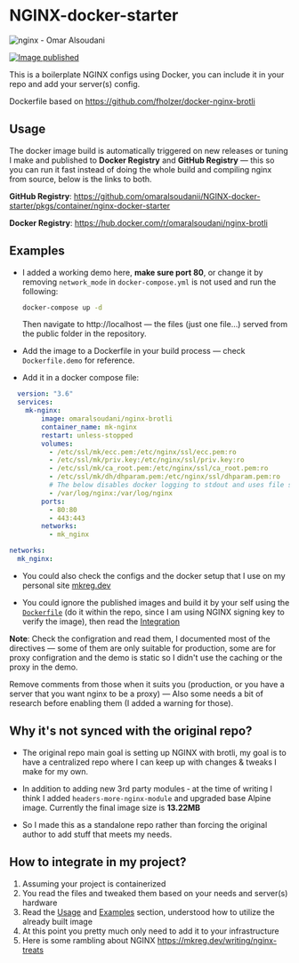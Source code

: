 # NGINX-docker-starter

![nginx - Omar Alsoudani](https://user-images.githubusercontent.com/7079173/134287388-9eba7276-c2e0-4ace-95b3-56486aa6dcd4.jpg)

[![Image published](https://github.com/omaralsoudanii/NGINX-docker-starter/actions/workflows/release.yaml/badge.svg)](https://github.com/omaralsoudanii/NGINX-docker-starter/actions/workflows/release.yaml)

This is a boilerplate NGINX configs using Docker, you can include it in your repo and add your server(s) config.

Dockerfile based on https://github.com/fholzer/docker-nginx-brotli 



## Usage

The docker image build is automatically triggered on new releases or tuning I make and published to **Docker Registry** and **GitHub Registry**  — this so you can run it fast instead of doing the whole build and compiling nginx from source, below is the links to both.

**GitHub Registry**: https://github.com/omaralsoudanii/NGINX-docker-starter/pkgs/container/nginx-docker-starter

**Docker Registry**: https://hub.docker.com/r/omaralsoudani/nginx-brotli

## Examples

- I added a working demo here, **make sure port 80**, or change it by removing `network_mode` in `docker-compose.yml` is not used and run the following:

  ```bash
  docker-compose up -d
  ```
  Then navigate to http://localhost — the files (just one file...) served from the public folder in the repository.

- Add the image to a Dockerfile in your build process — check `Dockerfile.demo` for reference.

- Add it in a docker compose file:

```yaml
  version: "3.6"
  services:
    mk-nginx:
        image: omaralsoudani/nginx-brotli
        container_name: mk-nginx
        restart: unless-stopped
        volumes:
          - /etc/ssl/mk/ecc.pem:/etc/nginx/ssl/ecc.pem:ro
          - /etc/ssl/mk/priv.key:/etc/nginx/ssl/priv.key:ro
          - /etc/ssl/mk/ca_root.pem:/etc/nginx/ssl/ca_root.pem:ro
          - /etc/ssl/mk/dh/dhparam.pem:/etc/nginx/ssl/dhparam.pem:ro
          # The below disables docker logging to stdout and uses file system (I like it with logrotate)
          - /var/log/nginx:/var/log/nginx 
        ports:
          - 80:80
          - 443:443
        networks:
          - mk_nginx

networks:
  mk_nginx:
```

- You could also check the configs and the docker setup that I use on my personal site [mkreg.dev](https://github.com/omaralsoudanii/mkreg.dev/tree/main/docker)

- You could ignore the published images and build it by your self using the [`Dockerfile`](https://github.com/omaralsoudanii/NGINX-docker-starter/blob/main/Dockerfile) (do it within the repo, since I am using NGINX signing key to verify the image), then read the [Integration](#how-to-integrate-in-my-project)

**Note**: Check the configration and read them, I documented most of the directives — some of them are only suitable for production, some are for proxy configration and the demo is static so I didn't use the caching or the proxy in the demo.

Remove comments from those when it suits you (production, or you have a server that you want nginx to be a proxy) — Also some needs a bit of research before enabling them (I added a warning for those).

## Why it's not synced with the original repo?

- The original repo main goal is setting up NGINX with brotli, my goal is to have a centralized repo where I can keep up with changes & tweaks I make for my own.

- In addition to adding new 3rd party modules ‑ at the time of writing I think I added `headers-more-nginx-module` and upgraded base Alpine image. Currently the final image size is **13.22MB**

- So I made this as a standalone repo rather than forcing the original author to add stuff that meets my needs.
## How to integrate in my project?

1. Assuming your project is containerized
2. You read the files and tweaked them based on your needs and server(s) hardware
3. Read the [Usage](#usage) and [Examples](#examples) section, understood how to utilize the already built image
4. At this point you pretty much only need to add it to your infrastructure
5. Here is some rambling about NGINX https://mkreg.dev/writing/nginx-treats
